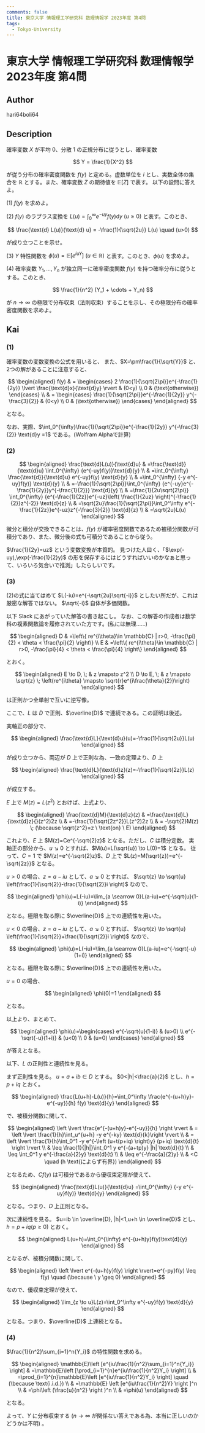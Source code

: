 ```yaml
---
comments: false
title: 東京大学 情報理工学研究科 数理情報学 2023年度 第4問
tags:
  - Tokyo-University
---
```

# 東京大学 情報理工学研究科 数理情報学 2023年度 第4問

## **Author**
hari64boli64

## **Description**
確率変数 $X$ が平均 $0$、分散 $1$ の正規分布に従うとし、確率変数

$$
Y = \frac{1}{X^2}
$$

が従う分布の確率密度関数を $f(y)$ と定める。虚数単位を $i$ とし、実数全体の集合を $\mathbb{R}$ とする。また、確率変数 $Z$ の期待値を $\mathbb{E}[Z]$ で表す。
以下の設問に答えよ。

(1) $f(y)$ を求めよ。

(2) $f(y)$ のラプラス変換を $L(u) = \int_0^{\infty} e^{-uy} f(y) \text{d}y \ (u \ge 0)$ と表す。このとき、

$$
\frac{\text{d} L(u)}{\text{d} u} = -\frac{1}{\sqrt{2u}} L(u) \quad (u>0)
$$

が成り立つことを示せ。

(3) $Y$ 特性関数を $\phi(u) = \mathbb{E}[e^{iuY}] \ (u \in \mathbb{R})$ と表す。このとき、$\phi(u)$ を求めよ。

(4) 確率変数 $Y_1, \ldots, Y_n$ が独立同一に確率密度関数 $f(y)$ を持つ確率分布に従うとする。このとき、

$$
\frac{1}{n^2} (Y_1 + \cdots + Y_n)
$$

が $n \to \infty$ の極限で分布収束（法則収束）することを示し、その極限分布の確率密度関数を求めよ。


## **Kai**
### (1)
確率変数の変数変換の公式を用いると、
また、$X=\pm\frac{1}{\sqrt{Y}}$ と、2つの解があることに注意すると、

$$
\begin{aligned}
  f(y) & = \begin{cases}
             2 \frac{1}{\sqrt{2\pi}}e^{-\frac{1}{2y}} \lvert \frac{\text{d}x}{\text{d}y} \rvert & (0<y)              \\
             0                                                        & (\text{otherwise})
           \end{cases} \\
       & = \begin{cases}
             \frac{1}{\sqrt{2\pi}}e^{-\frac{1}{2y}} y^{-\frac{3}{2}} & (0<y)              \\
             0                                                       & (\text{otherwise})
           \end{cases}
\end{aligned}
$$

となる。

なお、実際、$\int_0^{\infty}\frac{1}{\sqrt{2\pi}}e^{-\frac{1}{2y}} y^{-\frac{3}{2}} \text{d}y =1$ である。(Wolfram Alphaで計算)

### (2)

$$
\begin{aligned}
  \frac{\text{d}L(u)}{\text{d}u} & =\frac{\text{d}}{\text{d}u} \int_0^{\infty} {e^{-uy}f(y)}\text{d}{y}                                                                        \\
               & =\int_0^{\infty} \frac{\text{d}}{\text{d}u} e^{-uy}f(y) \text{d}{y}                                                                         \\
               & =\int_0^{\infty}  {-y e^{-uy}f(y)} \text{d}{y}                                                                          \\
               & =-\frac{1}{\sqrt{2\pi}}\int_0^{\infty}  {e^{-uy}e^{-\frac{1}{2y}}y^{-\frac{1}{2}}} \text{d}{y}                          \\
               & =\frac{1}{2u\sqrt{2\pi}} \int_0^{\infty} {e^{-\frac{1}{2z}}e^{-uz}\left( \frac{1}{2uz} \right)^{-\frac{1}{2}}z^{-2}} \text{d}{z} \\
               & =\sqrt{2u}\frac{1}{\sqrt{2\pi}}\int_0^\infty e^{-\frac{1}{2z}}e^{-uz}z^{-\frac{3}{2}} \text{d}{z}                       \\
               & =\sqrt{2u}L(u)
\end{aligned}
$$

微分と積分が交換できることは、$f(y)$ が確率密度関数であるため被積分関数が可積分であり、また、微分後の式も可積分であることから従う。

$\frac{1}{2y}=uz$ という変数変換が本質的。
見つけた人曰く、「$\exp(-uy),\exp(-\frac{1}{2}y)$ の形を保存するにはどうすればいいのかなぁと思って、いろいろ気合いで推測」したらしいです。

### (3)
(2)の式に当てはめて $L(-iu)=e^{-\sqrt{2u}\sqrt{-i}}$ としたい所だが、これは厳密な解答ではない。
$\sqrt{-i}$ 自体が多価関数。

以下 Slack にあがっていた解答の書き起こし。
なお、この解答の作成者は数学科の複素関数論を履修されていた方です。(私には無理……)

$$
\begin{aligned}
  D & =\left\{ re^{i\theta}\in \mathbb{C} | r>0, -\frac{\pi}{2} < \theta < \frac{\pi}{2} \right\} \\
  E & =\left\{ re^{i\theta}\in \mathbb{C} | r>0, -\frac{\pi}{4} < \theta < \frac{\pi}{4} \right\}
\end{aligned}
$$

とおく。

$$
\begin{aligned}
  E \to D, \; & z \mapsto z^2                                                                  \\
  D \to E, \; & z \mapsto \sqrt{z} \; \left(re^{i\theta} \mapsto \sqrt{r}e^{i\frac{\theta}{2}}\right)
\end{aligned}
$$

は正則かつ全単射で互いに逆写像。

ここで、$L$ は $D$ で正則、$\overline{D}$ で連続である。この証明は後述。

実軸正の部分で、

$$
\begin{aligned}
  \frac{\text{d}L}{\text{d}u}(u)=-\frac{1}{\sqrt{2u}}L(u)
\end{aligned}
$$

が成り立つから、両辺が $D$ 上で正則な為、一致の定理より、$D$ 上

$$
\begin{aligned}
  \frac{\text{d}L}{\text{d}z}(z)=-\frac{1}{\sqrt{2z}}L(z)
\end{aligned}
$$

が成立する。

$E$ 上で $M(z)=L(z^2)$ とおけば、上式より、

$$
\begin{aligned}
  \frac{\text{d}M}{\text{d}z}(z) & =\frac{\text{d}L}{\text{d}z}{}(z^2)2z                                          \\
               & =-\frac{1}{\sqrt{2z^2}}L(z^2)2z                              \\
               & = -\sqrt{2}M(z) \; (\because \sqrt{z^2}=z \ \text{on} \ E)
\end{aligned}
$$

これより、$E$ 上 $M(z)=Ce^{-\sqrt{2}z}$ となる。ただし、$C$ は積分定数。
実軸正の部分から、$u \searrow 0$ とすれば、$M(u)=L(\sqrt{u}) \to L(0)=1$ となる。
従って、$C=1$ で $M(z)=e^{-\sqrt{2}z}$、$D$ 上で $L(z)=M(\sqrt{z})=e^{-\sqrt{2z}}$ となる。

$u>0$ の場合、$z=a-iu$ として、$a\searrow 0$ とすれば、
$\sqrt{z} \to \sqrt{u} \left(\frac{1}{\sqrt{2}}-\frac{1}{\sqrt{2}}i \right)$ なので、

$$
\begin{aligned}
  \phi(u)=L(-iu)=\lim_{a \searrow 0}L(a-iu)=e^{-\sqrt{u}(1-i)}
\end{aligned}
$$

となる。極限を取る際に $\overline{D}$ 上での連続性を用いた。

$u<0$ の場合、$z=a-iu$ として、$a \searrow 0$ とすれば、
$\sqrt{z} \to \sqrt{u} \left(\frac{1}{\sqrt{2}}+\frac{1}{\sqrt{2}}i \right)$ なので、

$$
\begin{aligned}
  \phi(u)=L(-iu)=\lim_{a \searrow 0}L(a-iu)=e^{-\sqrt{-u}(1+i)}
\end{aligned}
$$

となる。極限を取る際に $\overline{D}$ 上での連続性を用いた。

$u=0$ の場合、

$$
\begin{aligned}
  \phi(0)=1
\end{aligned}
$$

となる。

以上より、まとめて、

$$
\begin{aligned}
  \phi(u)=\begin{cases}
    e^{-\sqrt{u}(1-i)}  & (u>0) \\
    e^{-\sqrt{-u}(1+i)} & (u<0) \\
    0                   & (u=0)
  \end{cases}
\end{aligned}
$$

が答えとなる。

以下、$L$ の正則性と連続性を見る。

まず正則性を見る。
$u=a+ib \in D$ とする。
$0<|h|<\frac{a}{2}$ とし、$h=p+iq$ とおく。

$$
\begin{aligned}
  \frac{L(u+h)-L(u)}{h}=\int_0^\infty \frac{e^{-(u+h)y}-e^{-uy}}{h} f(y) \text{d}{y}
\end{aligned}
$$

で、被積分関数に関して、

$$
\begin{aligned}
  \left \lvert \frac{e^{-(u+h)y}-e^{-uy}}{h} \right \rvert & = \left \lvert \frac{1}{h}\int_u^{u+h} -y e^{-ky} \text{d}{k}\right \rvert                  \\
                                      & = \left \lvert \frac{1}{h}\int_0^1 -y e^{-\left (u+t(p+iq) \right)y} (p+iq) \text{d}{t} \right \rvert \\
                                      & \leq \frac{1}{|h|}\int_0^1 y e^{-(a+tp)y} |h| \text{d}{t}   \\
                                      & \leq \int_0^1 y e^{-\frac{a}{2}y} \text{d}{t}                           \\
                                      & \leq e^{-\frac{a}{2}y}                                             \\
                                      & <C \quad (h \text{によらず有界})
\end{aligned}
$$

となるため、$C f(y)$ は可積分であるから優収束定理が使えて、

$$
\begin{aligned}
  \frac{\text{d}L(u)}{\text{d}u} =\int_0^{\infty}  {-y e^{-uy}f(y)} \text{d}{y}
\end{aligned}
$$

となる。つまり、$D$ 上正則となる。

次に連続性を見る。
$u=ib \in \overline{D}, |h|<1,u+h \in \overline{D}$ とし、
$h=p+iq (p \geq 0)$ とおく。

$$
\begin{aligned}
  L(u+h)=\int_0^{\infty} e^{-(u+h)y}f(y)\text{d}{y}
\end{aligned}
$$

となるが、被積分関数に関して、

$$
\begin{aligned}
  \left \lvert e^{-(u+h)y}f(y) \right \rvert=e^{-py}f(y) \leq f(y) \quad (\because \ y \geq 0)
\end{aligned}
$$

なので、優収束定理が使えて、

$$
\begin{aligned}
  \lim_{z \to u}L(z)=\int_0^\infty e^{-uy}f(y) \text{d}{y}
\end{aligned}
$$

となる。つまり、$\overline{D}$ 上連続となる。

### (4)
$\frac{1}{n^2}\sum_{i=1}^n{Y_i}$ の特性関数を求める。

$$
\begin{aligned}
  \mathbb{E}\left [e^{iu\frac{1}{n^2}\sum_{i=1}^n{Y_i}} \right] & =\mathbb{E}\left [\prod_{i=1}^{n}e^{iu\frac{1}{n^2}Y_i} \right]                             \\
                                                       & =\prod_{i=1}^{n}\mathbb{E}\left [e^{iu\frac{1}{n^2}Y_i} \right] \quad (\because \text{i.i.d.}) \\
                                                       & =\mathbb{E} \left [e^{iu\frac{1}{n^2}Y} \right ]^n                                            \\
                                                       & =\phi\left (\frac{u}{n^2} \right )^n                                                         \\
                                                       & =\phi(u)
\end{aligned}
$$

となる。

よって、$Y$ に分布収束する ($n \to \infty$ が関係ない答えである為、本当に正しいのかどうかは不明) 。
